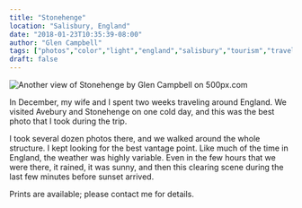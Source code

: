 ```yaml
---
title: "Stonehenge"
location: "Salisbury, England"
date: "2018-01-23T10:35:39-08:00"
author: "Glen Campbell"
tags: ["photos","color","light","england","salisbury","tourism","travel","ancient","UK"]
draft: false
---
```


<div class='pixels-photo'>
  <p>
    <img src='https://drscdn.500px.org/photo/239209597/m%3D900/v2?user_id=102194&webp=true&sig=e80d5eeadfbe06b08d8ac897e9fd6ad97ca1c6033df47329b989b354cecff5e1' alt='Another view of Stonehenge by Glen Campbell on 500px.com'>
  </p>
  <a href='https://500px.com/photo/239209597/another-view-of-stonehenge-by-glen-campbell' alt='Another view of Stonehenge by Glen Campbell on 500px.com'></a>
</div>
<script type='text/javascript' src='https://500px.com/embed.js'></script>

In December, my wife and I spent two weeks traveling around England.
We visited Avebury and Stonehenge on one cold day, and this was the 
best photo that I took during the trip.

I took several dozen photos there, and we walked around the whole
structure. I kept looking for the best vantage point. Like
much of the time in England, the weather was highly variable. 
Even in the few hours that we were there, it rained, it was
sunny, and then this clearing scene during the last few minutes
before sunset arrived. 

Prints are available; please contact me for details.
